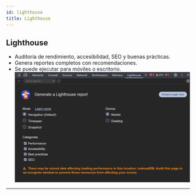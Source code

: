 ```yaml
---
id: lighthouse
title: Lighthouse
---
```

## Lighthouse

- Auditoría de rendimiento, accesibilidad, SEO y buenas prácticas.
- Genera reportes completos con recomendaciones.
- Se puede ejecutar para móviles o escritorio.
![Docs Version Dropdown](./img/light.png)


---